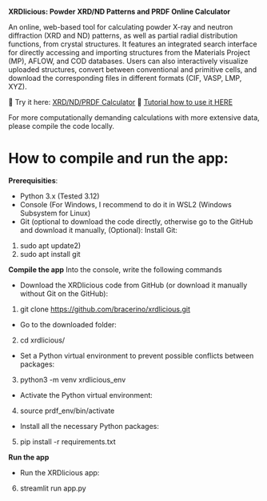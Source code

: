 **XRDlicious: Powder XRD/ND Patterns and PRDF Online Calculator**

An online, web-based tool for calculating powder X-ray and neutron diffraction (XRD and ND) patterns, as well as partial radial distribution functions, from crystal structures.
It features an integrated search interface for directly accessing and importing structures from the Materials Project (MP), AFLOW, and COD databases. Users can also interactively visualize uploaded structures, convert between conventional and primitive cells, and download the corresponding files in different formats (CIF, VASP, LMP, XYZ).

🔗 Try it here: [XRD/ND/PRDF Calculator](https://rdf-xrd-calculator.streamlit.app/)
🔗 [Tutorial how to use it HERE](https://implant.fs.cvut.cz/xrdlicious/)

For more computationally demanding calculations with more extensive data, please compile the code locally.

# **How to compile and run the app:** 

**Prerequisities**: 
- Python 3.x (Tested 3.12)
- Console (For Windows, I recommend to do it in WSL2 (Windows Subsystem for Linux)
- Git (optional to download the code directly, otherwise go to the GitHub and download it manually,
(Optional): Install Git:
1) sudo apt update2)
2) sudo apt install git 

**Compile the app**
Into the console, write the following commands 
- Download the XRDlicious code from GitHub (or download it manually without Git on the GitHub):
1) git clone https://github.com/bracerino/xrdlicious.git
   
- Go to the downloaded folder:
2) cd xrdlicious/

- Set a Python virtual environment to prevent possible conflicts between packages:
3) python3 -m venv xrdlicious_env

- Activate the Python virtual environment:
4) source prdf_env/bin/activate

- Install all the necessary Python packages:
5) pip install -r requirements.txt

**Run the app**
- Run the XRDlicious app:
6) streamlit run app.py
